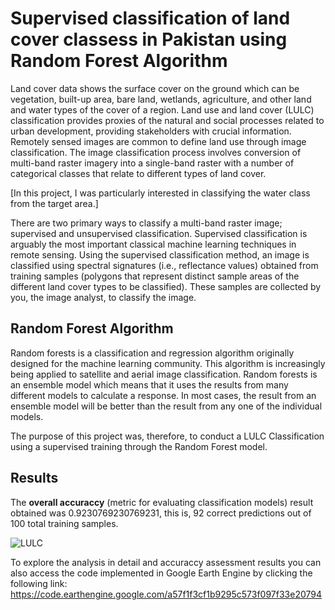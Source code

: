 
# Supervised classification of land cover classess in Pakistan using Random Forest Algorithm
Land cover data shows the surface cover on the ground which can be vegetation, built-up area, bare land, wetlands, agriculture, and other land and water types of the cover of a region. Land use and land cover (LULC) classification provides proxies of the natural and social processes related to urban development, providing stakeholders with crucial information. Remotely sensed images are common to define land use through image classification.
The image classification process involves conversion of multi-band raster imagery into a single-band raster with a number of categorical classes that relate to different types of land cover.

[In this project, I was particularly interested in classifying the water class from the target area.] 

There are two primary ways to classify a multi-band raster image; supervised and unsupervised classification. 
Supervised classification is arguably the most important classical machine learning techniques in remote sensing. 
Using the supervised classification method, an image is classified using spectral signatures (i.e., reflectance values) obtained from training samples (polygons that represent distinct sample areas of the different land cover types to be classified). These samples are collected by you, the image analyst, to classify the image. 

## Random Forest Algorithm
Random forests is a classification and regression algorithm originally designed for the machine learning community. 
This algorithm is increasingly being applied to satellite and aerial image classification. Random forests is an ensemble model which means that it uses the results from many different models to calculate a response. In most cases, the result from an ensemble model will be better than the result from any one of the individual models.

The purpose of this project was, therefore, to conduct a LULC Classification using a supervised training through the Random Forest model. 

## Results
The **overall accuraccy** (metric for evaluating classification models) result obtained was 0.9230769230769231, this is, 92 correct predictions out of 100 total training samples.

![LULC](https://user-images.githubusercontent.com/103893782/210900211-a6709601-1c56-49bf-bc04-410a919089ba.jpeg)

To explore the analysis in detail and accuraccy assessment results you can also access the code implemented in Google Earth Engine by clicking the following link:
https://code.earthengine.google.com/a57f1f3cf1b9295c573f097f33e20794
